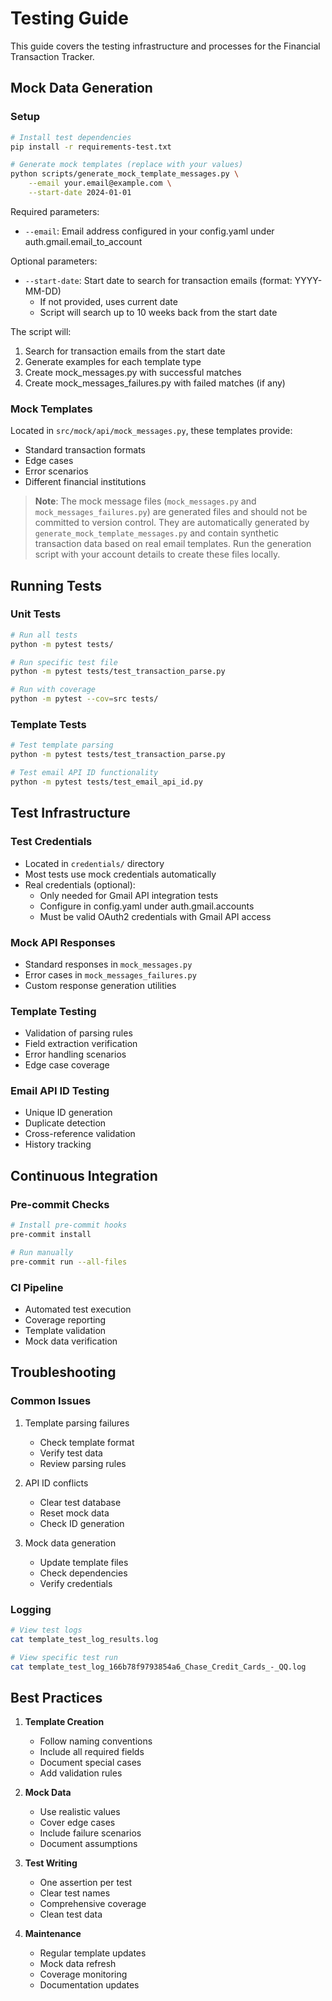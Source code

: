 # Testing Guide

This guide covers the testing infrastructure and processes for the Financial Transaction Tracker.

## Mock Data Generation

### Setup

```bash
# Install test dependencies
pip install -r requirements-test.txt

# Generate mock templates (replace with your values)
python scripts/generate_mock_template_messages.py \
    --email your.email@example.com \
    --start-date 2024-01-01
```

Required parameters:
- `--email`: Email address configured in your config.yaml under auth.gmail.email_to_account

Optional parameters:
- `--start-date`: Start date to search for transaction emails (format: YYYY-MM-DD)
  - If not provided, uses current date
  - Script will search up to 10 weeks back from the start date

The script will:
1. Search for transaction emails from the start date
2. Generate examples for each template type
3. Create mock_messages.py with successful matches
4. Create mock_messages_failures.py with failed matches (if any)

### Mock Templates
Located in `src/mock/api/mock_messages.py`, these templates provide:
- Standard transaction formats
- Edge cases
- Error scenarios
- Different financial institutions

> **Note**: The mock message files (`mock_messages.py` and `mock_messages_failures.py`) are generated files and should not be committed to version control. They are automatically generated by `generate_mock_template_messages.py` and contain synthetic transaction data based on real email templates. Run the generation script with your account details to create these files locally.

## Running Tests

### Unit Tests
```bash
# Run all tests
python -m pytest tests/

# Run specific test file
python -m pytest tests/test_transaction_parse.py

# Run with coverage
python -m pytest --cov=src tests/
```

### Template Tests
```bash
# Test template parsing
python -m pytest tests/test_transaction_parse.py

# Test email API ID functionality
python -m pytest tests/test_email_api_id.py
```

## Test Infrastructure

### Test Credentials
- Located in `credentials/` directory
- Most tests use mock credentials automatically
- Real credentials (optional):
  - Only needed for Gmail API integration tests
  - Configure in config.yaml under auth.gmail.accounts
  - Must be valid OAuth2 credentials with Gmail API access

### Mock API Responses
- Standard responses in `mock_messages.py`
- Error cases in `mock_messages_failures.py`
- Custom response generation utilities

### Template Testing
- Validation of parsing rules
- Field extraction verification
- Error handling scenarios
- Edge case coverage

### Email API ID Testing
- Unique ID generation
- Duplicate detection
- Cross-reference validation
- History tracking

## Continuous Integration

### Pre-commit Checks
```bash
# Install pre-commit hooks
pre-commit install

# Run manually
pre-commit run --all-files
```

### CI Pipeline
- Automated test execution
- Coverage reporting
- Template validation
- Mock data verification

## Troubleshooting

### Common Issues
1. Template parsing failures
   - Check template format
   - Verify test data
   - Review parsing rules

2. API ID conflicts
   - Clear test database
   - Reset mock data
   - Check ID generation

3. Mock data generation
   - Update template files
   - Check dependencies
   - Verify credentials

### Logging
```bash
# View test logs
cat template_test_log_results.log

# View specific test run
cat template_test_log_166b78f9793854a6_Chase_Credit_Cards_-_QQ.log
```

## Best Practices

1. **Template Creation**
   - Follow naming conventions
   - Include all required fields
   - Document special cases
   - Add validation rules

2. **Mock Data**
   - Use realistic values
   - Cover edge cases
   - Include failure scenarios
   - Document assumptions

3. **Test Writing**
   - One assertion per test
   - Clear test names
   - Comprehensive coverage
   - Clean test data

4. **Maintenance**
   - Regular template updates
   - Mock data refresh
   - Coverage monitoring
   - Documentation updates
``` 